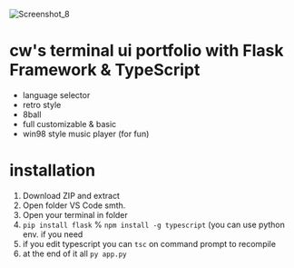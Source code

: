 ![Screenshot_8](https://github.com/oguzbaba31/terminal-portfolio/assets/118441956/0a084c26-f6ed-473c-9e45-fc260cdc6aa9)
# cw's terminal ui portfolio with Flask Framework & TypeScript
- language selector
- retro style
- 8ball
- full customizable & basic
- win98 style music player (for fun)

# installation
1. Download ZIP and extract
2. Open folder VS Code smth.
3. Open your terminal in folder
4. `pip install flask` % `npm install -g typescript` (you can use python env. if you need
5. if you edit typescript you can `tsc` on command prompt to recompile
6. at the end of it all `py app.py`
